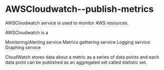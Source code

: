# AWSCloudwatch--publish-metrics
AWSCloudwatch service is used to monitor AWS resources. 

AWSCloudwatch is a

Monitoring/Alerting service
Metrics gathering service 
Logging service
Graphing service

CloudWatch stores data about a metric as a series of data points and each data point can be published as an aggregated set called statistic set. 
